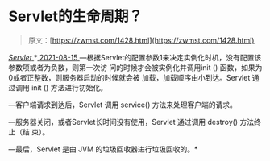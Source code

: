 <!--yml
category: 未分类
date: 0001-01-01 00:00:00
--->

# Servlet的生命周期？

> 原文：[https://zwmst.com/1428.html](https://zwmst.com/1428.html)

   [ *Servlet* ](https://zwmst.com/servlet)*[ <time datetime="2021-08-15T11:22:03+08:00"> 2021-08-15 </time> ](https://zwmst.com/1428.html)  —根据Servlet的配置参数1来决定实例化时机，没有配置该参数项或者为负数，则第一次访 问的时候才会被实例化并调用init () 函数，如果为0或者正整数，则服务器启动的时候就会被 加载，加载顺序由小到达。Servlet 通过调用 init () 方法进行初始化。

—客户端请求到达后，Servlet 调用 service() 方法来处理客户端的请求。

—服务器关闭，或者Servlet长时间没有使用，Servlet 通过调用 destroy() 方法终止（结 束）。

—最后，Servlet 是由 JVM 的垃圾回收器进行垃圾回收的。*